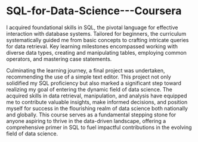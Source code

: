 # SQL-for-Data-Science---Coursera
I acquired foundational skills in SQL, the pivotal language for effective interaction with database systems. Tailored for beginners, the curriculum systematically guided me from basic concepts to crafting intricate queries for data retrieval. Key learning milestones encompassed working with diverse data types, creating and manipulating tables, employing common operators, and mastering case statements.

Culminating the learning journey, a final project was undertaken, recommending the use of a simple text editor. This project not only solidified my SQL proficiency but also marked a significant step toward realizing my goal of entering the dynamic field of data science. The acquired skills in data retrieval, manipulation, and analysis have equipped me to contribute valuable insights, make informed decisions, and position myself for success in the flourishing realm of data science both nationally and globally. This course serves as a fundamental stepping stone for anyone aspiring to thrive in the data-driven landscape, offering a comprehensive primer in SQL to fuel impactful contributions in the evolving field of data science.
